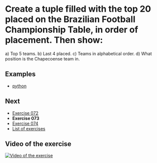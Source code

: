 # Create a tuple filled with the top 20 placed on the Brazilian Football Championship Table, in order of placement. Then show:
a) Top 5 teams.
b) Last 4 placed.
c) Teams in alphabetical order. 
d) What position is the Chapecoense team in.

## Examples

- [python](python)

## Next

- [Exercise 072](../072)
- **Exercise 073**
- [Exercise 074](../074)
- [List of exercises](../)

## Video of the exercise

[![Video of the exercise](https://img.youtube.com/vi/RexybLcGewA/maxresdefault.jpg)](https://youtu.be/RexybLcGewA)
